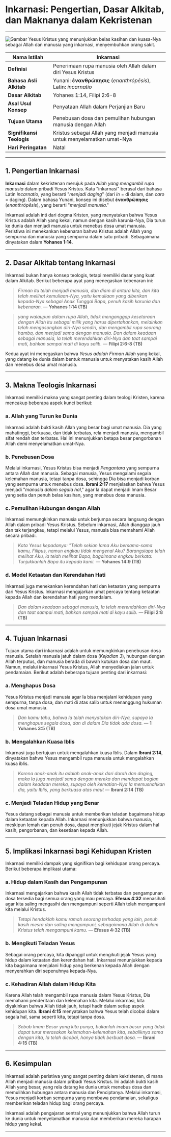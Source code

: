 # Inkarnasi: Pengertian, Dasar Alkitab, dan Maknanya dalam Kekristenan

---

![Gambar Yesus Kristus yang menunjukkan belas kasihan dan kuasa-Nya sebagai Allah dan manusia yang inkarnasi, menyembuhkan orang sakit.](img/inkarnasi.jpg)

| **Nama Istilah** | Inkarnasi |
|---|---|
| **Definisi** | Penerimaan rupa manusia oleh Allah dalam diri Yesus Kristus |
| **Bahasa Asli Alkitab** | Yunani: **ἐνανθρώπησις** (*enanthrópēsis*), Latin: *incarnatio*  |
| **Dasar Alkitab** | Yohanes 1:14, Filipi 2:6-8 |
| **Asal Usul Konsep** | Penyataan Allah dalam Perjanjian Baru |
| **Tujuan Utama** | Penebusan dosa dan pemulihan hubungan manusia dengan Allah |
| **Signifikansi Teologis** | Kristus sebagai Allah yang menjadi manusia untuk menyelamatkan umat-Nya |
| **Hari Peringatan** | Natal |

---

## 1. Pengertian Inkarnasi

**Inkarnasi** dalam kekristenan merujuk pada *Allah yang mengambil rupa manusia* dalam pribadi Yesus Kristus. Kata "inkarnasi" berasal dari bahasa Latin *incarnatio*, yang berarti "*menjadi daging*" (dari *in* = di dalam, dan *caro* = daging). Dalam bahasa Yunani, konsep ini disebut **ἐνανθρώπησις** (*enanthrópēsis*), yang berarti "*menjadi manusia*."

Inkarnasi adalah inti dari dogma Kristen, yang menyatakan bahwa Yesus Kristus adalah Allah yang kekal, namun dengan kasih karunia-Nya, Dia turun ke dunia dan menjadi manusia untuk menebus dosa umat manusia. Peristiwa ini menekankan kebenaran bahwa Kristus adalah Allah yang sempurna dan manusia yang sempurna dalam satu pribadi. Sebagaimana dinyatakan dalam **Yohanes 1:14**.

---

## 2. Dasar Alkitab tentang Inkarnasi

Inkarnasi bukan hanya konsep teologis, tetapi memiliki dasar yang kuat dalam Alkitab. Berikut beberapa ayat yang menegaskan kebenaran ini:

> *Firman itu telah menjadi manusia, dan diam di antara kita, dan kita telah melihat kemuliaan-Nya, yaitu kemuliaan yang diberikan kepada-Nya sebagai Anak Tunggal Bapa, penuh kasih karunia dan kebenaran.*
> — **Yohanes 1:14 (TB)**

> *yang walaupun dalam rupa Allah, tidak menganggap kesetaraan dengan Allah itu sebagai milik yang harus dipertahankan,*
> *melainkan telah mengosongkan diri-Nya sendiri, dan mengambil rupa seorang hamba, dan menjadi sama dengan manusia.*
> *Dan dalam keadaan sebagai manusia, Ia telah merendahkan diri-Nya dan taat sampai mati, bahkan sampai mati di kayu salib.*
> — **Filipi 2:6-8 (TB)**

Kedua ayat ini menegaskan bahwa *Yesus adalah Firman Allah* yang kekal, yang datang ke dunia dalam bentuk manusia untuk menyatakan kasih Allah dan menebus dosa umat manusia.

---

## 3. Makna Teologis Inkarnasi

Inkarnasi memiliki makna yang sangat penting dalam teologi Kristen, karena mencakup beberapa aspek kunci berikut:

### a. Allah yang Turun ke Dunia

Inkarnasi adalah bukti kasih Allah yang besar bagi umat manusia. Dia yang mahatinggi, berkuasa, dan tidak terbatas, rela menjadi manusia, mengambil sifat rendah dan terbatas. Hal ini menunjukkan betapa besar pengorbanan Allah demi menyelamatkan umat-Nya. 

### b. Penebusan Dosa

Melalui inkarnasi, Yesus Kristus bisa menjadi *Pengantara* yang sempurna antara Allah dan manusia. Sebagai manusia, Yesus mengalami segala kelemahan manusia, tetapi tanpa dosa, sehingga Dia bisa menjadi korban yang sempurna untuk menebus dosa. **Ibrani 2:17** menjelaskan bahwa Yesus menjadi "*manusia dalam segala hal*," agar Ia dapat menjadi Imam Besar yang setia dan penuh belas kasihan, yang menebus dosa manusia.

### c. Pemulihan Hubungan dengan Allah

Inkarnasi memungkinkan manusia untuk berjumpa secara langsung dengan Allah dalam pribadi Yesus Kristus. Sebelum inkarnasi, Allah dianggap jauh dan tak terjangkau, tetapi melalui Yesus, manusia bisa memahami Allah secara pribadi.

> *Kata Yesus kepadanya: "Telah sekian lama Aku bersama-sama kamu, Filipus, namun engkau tidak mengenal Aku? Barangsiapa telah melihat Aku, ia telah melihat Bapa; bagaimana engkau berkata: Tunjukkanlah Bapa itu kepada kami.*
> — **Yohanes 14:9 (TB)**

### d. Model Ketaatan dan Kerendahan Hati

Inkarnasi juga menekankan kerendahan hati dan ketaatan yang sempurna dari Yesus Kristus. Inkarnasi mengajarkan umat percaya tentang ketaatan kepada Allah dan kerendahan hati yang mendalam.

> *Dan dalam keadaan sebagai manusia, Ia telah merendahkan diri-Nya dan taat sampai mati, bahkan sampai mati di kayu salib.*
> — **Filipi 2:8 (TB)**

---

## 4. Tujuan Inkarnasi

Tujuan utama dari inkarnasi adalah untuk memungkinkan penebusan dosa manusia. Setelah manusia jatuh dalam dosa (*Kejadian 3*), hubungan dengan Allah terputus, dan manusia berada di bawah kutukan dosa dan maut. Namun, melalui inkarnasi Yesus Kristus, Allah menyediakan jalan untuk pendamaian. Berikut adalah beberapa tujuan penting dari inkarnasi:

### a. Menghapus Dosa

Yesus Kristus menjadi manusia agar Ia bisa menjalani kehidupan yang sempurna, tanpa dosa, dan mati di atas salib untuk menanggung hukuman dosa umat manusia. 

> *Dan kamu tahu, bahwa Ia telah menyatakan diri-Nya, supaya Ia menghapus segala dosa, dan di dalam Dia tidak ada dosa.*
> — **1 Yohanes 3:5 (TB)**

### b. Mengalahkan Kuasa Iblis

Inkarnasi juga bertujuan untuk mengalahkan kuasa Iblis. Dalam **Ibrani 2:14**, dinyatakan bahwa Yesus mengambil rupa manusia untuk mengalahkan kuasa iblis.

> *Karena anak-anak itu adalah anak-anak dari darah dan daging, maka Ia juga menjadi sama dengan mereka dan mendapat bagian dalam keadaan mereka, supaya oleh kematian-Nya Ia memusnahkan dia, yaitu Iblis, yang berkuasa atas maut*
> — **Ibrani 2:14 (TB)**

### c. Menjadi Teladan Hidup yang Benar

Yesus datang sebagai manusia untuk memberikan teladan bagaimana hidup dalam ketaatan kepada Allah. Inkarnasi menunjukkan bahwa manusia, meskipun lemah dan penuh dosa, dapat mengikuti jejak Kristus dalam hal kasih, pengorbanan, dan kesetiaan kepada Allah.

---

## 5. Implikasi Inkarnasi bagi Kehidupan Kristen

Inkarnasi memiliki dampak yang signifikan bagi kehidupan orang percaya. Berikut beberapa implikasi utama:

### a. Hidup dalam Kasih dan Pengampunan

Inkarnasi mengajarkan bahwa kasih Allah tidak terbatas dan pengampunan dosa tersedia bagi semua orang yang mau percaya. **Efesus 4:32** menasihati agar kita saling mengasihi dan mengampuni seperti Allah telah mengampuni kita melalui Kristus.

> *Tetapi hendaklah kamu ramah seorang terhadap yang lain, penuh kasih mesra dan saling mengampuni, sebagaimana Allah di dalam Kristus telah mengampuni kamu.*
> — **Efesus 4:32 (TB)**

### b. Mengikuti Teladan Yesus

Sebagai orang percaya, kita dipanggil untuk mengikuti jejak Yesus yang hidup dalam ketaatan dan kerendahan hati. Inkarnasi menunjukkan kepada kita bagaimana menjalani hidup yang berkenan kepada Allah dengan menyerahkan diri sepenuhnya kepada-Nya.

### c. Kehadiran Allah dalam Hidup Kita

Karena Allah telah mengambil rupa manusia dalam Yesus Kristus, Dia memahami penderitaan dan kelemahan kita. Melalui inkarnasi, kita diyakinkan bahwa Allah tidak jauh, tetapi hadir dalam setiap aspek kehidupan kita. **Ibrani 4:15** menyatakan bahwa Yesus telah dicobai dalam segala hal, sama seperti kita, tetapi tanpa dosa.

> *Sebab Imam Besar yang kita punya, bukanlah imam besar yang tidak dapat turut merasakan kelemahan-kelemahan kita, sebaliknya sama dengan kita, Ia telah dicobai, hanya tidak berbuat dosa.*
> — **Ibrani 4:15 (TB)**

---

## 6. Kesimpulan

Inkarnasi adalah peristiwa yang sangat penting dalam kekristenan, di mana Allah menjadi manusia dalam pribadi Yesus Kristus. Ini adalah bukti kasih Allah yang besar, yang rela datang ke dunia untuk menebus dosa dan memulihkan hubungan antara manusia dan Penciptanya. Melalui inkarnasi, Yesus menjadi korban sempurna yang membawa pendamaian, sekaligus memberikan teladan hidup bagi orang percaya. 

Inkarnasi adalah pengajaran sentral yang menunjukkan bahwa Allah turun ke dunia untuk menyelamatkan manusia dan memberikan mereka harapan hidup yang kekal.

---
